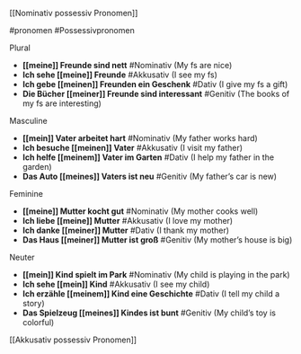 [[Nominativ possessiv Pronomen]]

#pronomen #Possessivpronomen

Plural
- **[[meine]] Freunde sind nett** #Nominativ (My fs are nice)
- **Ich sehe [[meine]] Freunde**  #Akkusativ (I see my fs)
- **Ich gebe [[meinen]] Freunden ein Geschenk** #Dativ (I give my fs a gift)
- **Die Bücher [[meiner]] Freunde sind interessant**  #Genitiv (The books of my fs are interesting)

Masculine
- **[[mein]] Vater arbeitet hart**  #Nominativ (My father works hard)
- **Ich besuche [[meinen]] Vater**  #Akkusativ (I visit my father)
- **Ich helfe [[meinem]] Vater im Garten**  #Dativ (I help my father in the garden)
- **Das Auto [[meines]] Vaters ist neu**  #Genitiv (My father’s car is new)

Feminine
- **[[meine]] Mutter kocht gut**  #Nominativ (My mother cooks well)
- **Ich liebe [[meine]] Mutter**  #Akkusativ (I love my mother)
- **Ich danke [[meiner]] Mutter**  #Dativ (I thank my mother)
- **Das Haus [[meiner]] Mutter ist groß**  #Genitiv (My mother’s house is big)

Neuter
- **[[mein]] Kind spielt im Park**  #Nominativ (My child is playing in the park)
- **Ich sehe [[mein]] Kind**  #Akkusativ (I see my child)
- **Ich erzähle [[meinem]] Kind eine Geschichte**  #Dativ (I tell my child a story)
- **Das Spielzeug [[meines]] Kindes ist bunt**  #Genitiv (My child’s toy is colorful)


[[Akkusativ possessiv Pronomen]]

